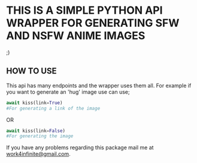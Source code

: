 # THIS IS A SIMPLE PYTHON API WRAPPER FOR GENERATING SFW AND NSFW ANIME IMAGES
;)

## HOW TO USE

This api has many endpoints and the wrapper uses them all.
For example if you want to generate an 'hug' image use can use;

```py
await kiss(link=True)
#For generating a link of the image
```

OR

```py
await kiss(link=False)
#For generating the image
```

If you have any problems regarding this package mail me at work4infinite@gmail.com.

